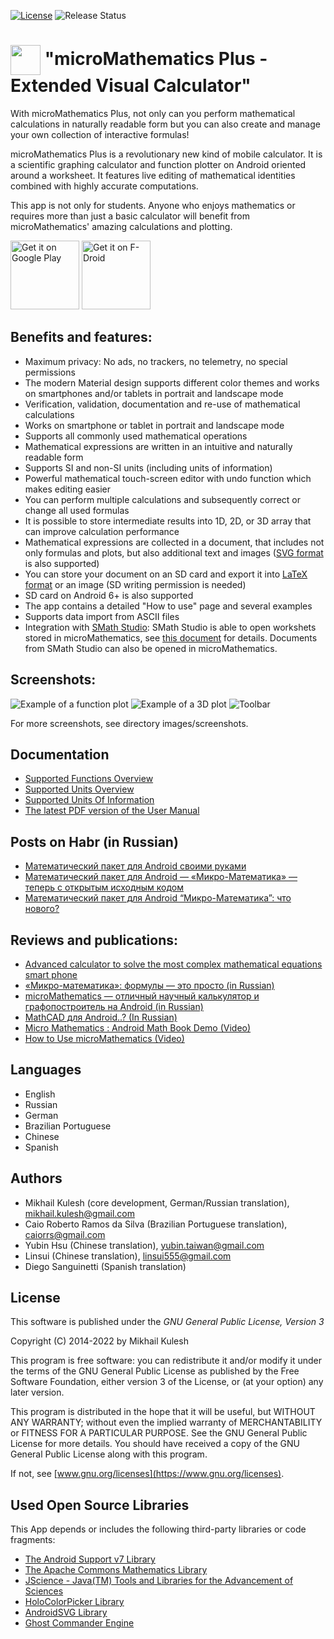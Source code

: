 [![License](https://img.shields.io/badge/license-GNU_GPLv3-orange.svg)](https://github.com/mkulesh/microMathematics/blob/master/LICENSE)
![Release Status](https://img.shields.io/github/v/release/mkulesh/microMathematics)

# <img src="https://github.com/mkulesh/microMathematics/blob/master/images/icon.png" align="center" height="48" width="48"> "microMathematics Plus - Extended Visual Calculator"

With microMathematics Plus, not only can you perform mathematical calculations in naturally readable form but you can also create and manage your own collection of interactive formulas!

microMathematics Plus is a revolutionary new kind of mobile calculator. It is a scientific graphing calculator and function plotter on Android oriented around a worksheet. It features live editing of mathematical identities combined with highly accurate computations.

This app is not only for students. Anyone who enjoys mathematics or requires more than just a basic calculator will benefit from microMathematics' amazing calculations and plotting.

[<img src="https://play.google.com/intl/en_us/badges/images/generic/en_badge_web_generic.png"
      alt="Get it on Google Play" height="110">](https://play.google.com/store/apps/details?id=com.mkulesh.micromath.plus)
[<img src="https://fdroid.gitlab.io/artwork/badge/get-it-on.png"
      alt="Get it on F-Droid" height="110">](https://f-droid.org/packages/com.mkulesh.micromath.plus)

## Benefits and features:

* Maximum privacy: No ads, no trackers, no telemetry, no special permissions
* The modern Material design supports different color themes and works on smartphones and/or tablets in portrait and landscape mode
* Verification, validation, documentation and re-use of mathematical calculations
* Works on smartphone or tablet in portrait and landscape mode
* Supports all commonly used mathematical operations
* Mathematical expressions are written in an intuitive and naturally readable form
* Supports SI and non-SI units (including units of information)
* Powerful mathematical touch-screen editor with undo function which makes editing easier
* You can perform multiple calculations and subsequently correct or change all used formulas
* It is possible to store intermediate results into 1D, 2D, or 3D array that can improve calculation performance
* Mathematical expressions are collected in a document, that includes not only formulas and plots, but also additional text and images ([SVG format](https://en.wikipedia.org/wiki/Scalable_Vector_Graphics) is also supported)
* You can store your document on an SD card and export it into [LaTeX format](https://www.latex-project.org/) or an image (SD writing permission is needed)
* SD card on Android 6+ is also supported
* The app contains a detailed "How to use" page and several examples
* Supports data import from ASCII files
* Integration with [SMath Studio](https://en.smath.info): SMath Studio is able to open workshets stored in microMathematics, see [this document](https://github.com/mkulesh/microMathematics/wiki/Integration-with-SMath-Studio) for details. Documents from SMath Studio can also be opened in microMathematics.

## Screenshots:

![Example of a function plot](https://github.com/mkulesh/microMathematics/blob/master/images/screenshots/android-phone/cosine_transform.png)
![Example of a 3D plot](https://github.com/mkulesh/microMathematics/blob/master/images/screenshots/android-phone/valentine.png)
![Toolbar](https://github.com/mkulesh/microMathematics/blob/master/images/screenshots/android-10-inch/toolbar_settings.png)

For more screenshots, see directory images/screenshots.

## Documentation
* [Supported Functions Overview](https://htmlpreview.github.io/?https://github.com/mkulesh/microMathematics/blob/master/doc/html/functions_overview.html)
* [Supported Units Overview](https://htmlpreview.github.io/?https://github.com/mkulesh/microMathematics/blob/master/doc/html/units_overview.html)
* [Supported Units Of Information](https://htmlpreview.github.io/?https://github.com/mkulesh/microMathematics/blob/master/doc/html/units_of_information.html)
* [The latest PDF version of the User Manual](https://docs.google.com/viewer?url=https://github.com/mkulesh/microMathematics/raw/supplement/doc/microMathematics-v2.23.0.pdf)

## Posts on Habr (in Russian)

* [Математический пакет для Android своими руками](https://habr.com/post/250727/)
* [Математический пакет для Android — «Микро-Математика» — теперь с открытым исходным кодом](https://habr.com/post/334670/)
* [Математический пакет для Android “Микро-Математика”: что нового?](https://habr.com/post/350286/)

## Reviews and publications:

* [Advanced calculator to solve the most complex mathematical equations smart phone](https://mn1professional.blogspot.de/2015/12/advanced-calculator-to-solve-most.html)
* [«Микро-математика»: формулы — это просто (in Russian)](https://4pda.to/2015/09/01/241701/)
* [microMathematics — отличный научный калькулятор и графопостроитель на Android (in Russian)](https://lifehacker.ru/2015/10/21/micro-mathematics/)
* [MathCAD для Android..? (In Russian)](https://svchushki.blogspot.de/2017/04/mathcad-android.html)
* [Micro Mathematics : Android Math Book Demo (Video)](https://www.youtube.com/watch?v=eUzF1gXd6rc&feature=player_embedded)
* [How to Use microMathematics (Video)](https://www.youtube.com/watch?v=-gS3lz6Ijdc&feature=player_embedded)

## Languages

* English
* Russian
* German
* Brazilian Portuguese
* Chinese
* Spanish

## Authors

* Mikhail Kulesh (core development, German/Russian translation), mikhail.kulesh@gmail.com
* Caio Roberto Ramos da Silva (Brazilian Portuguese translation), caiorrs@gmail.com
* Yubin Hsu (Chinese translation), yubin.taiwan@gmail.com
* Linsui (Chinese translation), linsui555@gmail.com
* Diego Sanguinetti (Spanish translation)

## License

This software is published under the *GNU General Public License, Version 3*

Copyright (C) 2014-2022 by Mikhail Kulesh

This program is free software: you can redistribute it and/or modify it under the terms of the GNU General Public License as published by the Free Software Foundation, either version 3 of the License, or (at your option) any later version.

This program is distributed in the hope that it will be useful, but WITHOUT ANY WARRANTY; without even the implied warranty of MERCHANTABILITY or FITNESS FOR A PARTICULAR PURPOSE.  See the GNU General Public License for more details. You should have received a copy of the GNU General Public License along with this program.

If not, see [www.gnu.org/licenses](https://www.gnu.org/licenses).

## Used Open Source Libraries

This App depends or includes the following third-party libraries or code fragments:
* [The Android Support v7 Library](https://developer.android.com/topic/libraries/support-library/packages.html)
* [The Apache Commons Mathematics Library](https://commons.apache.org/proper/commons-math)
* [JScience - Java(TM) Tools and Libraries for the Advancement of Sciences](http://jscience.org)
* [HoloColorPicker Library](https://github.com/LarsWerkman/HoloColorPicker)
* [AndroidSVG Library](https://github.com/BigBadaboom/androidsvg)
* [Ghost Commander Engine](https://sourceforge.net/projects/ghostcommander)
